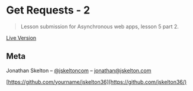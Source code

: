 # Get Requests - 2
> Lesson submission for Asynchronous web apps, lesson 5 part 2.

[Live Version](https://jskelton.com/get-requests-2)

## Meta

Jonathan Skelton – [@jskeltoncom](https://twitter.com/jskeltoncom) – jonathan@jskelton.com

[https://github.com/yourname/jskelton36](https://github.com/jskelton36/)